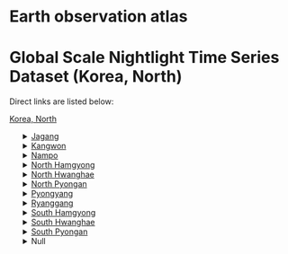 # Earth observation atlas
 # Global Scale Nightlight Time Series Dataset (Korea, North)
Direct links are listed below:

<a href="https://eoatlas-nightlight.s3.amazonaws.com/eoatlas-monthly-nightlight-00092.csv">Korea, North</a>
<ul>
<details>
<summary><a href="https://eoatlas-nightlight.s3.amazonaws.com/eoatlas-monthly-nightlight-01601.csv">Jagang</a></summary>
<ul>
<ol>
<li><a href="https://eoatlas-nightlight.s3.amazonaws.com/eoatlas-monthly-nightlight-28053.csv">Chosan</a></li><li><a href="https://eoatlas-nightlight.s3.amazonaws.com/eoatlas-monthly-nightlight-28062.csv">Huichon City</a></li><li><a href="https://eoatlas-nightlight.s3.amazonaws.com/eoatlas-monthly-nightlight-28065.csv">Hwaphyong</a></li><li><a href="https://eoatlas-nightlight.s3.amazonaws.com/eoatlas-monthly-nightlight-28070.csv">Janggang</a></li><li><a href="https://eoatlas-nightlight.s3.amazonaws.com/eoatlas-monthly-nightlight-28074.csv">Jasong</a></li><li><a href="https://eoatlas-nightlight.s3.amazonaws.com/eoatlas-monthly-nightlight-28075.csv">Jonchon</a></li><li><a href="https://eoatlas-nightlight.s3.amazonaws.com/eoatlas-monthly-nightlight-28078.csv">Junggang</a></li><li><a href="https://eoatlas-nightlight.s3.amazonaws.com/eoatlas-monthly-nightlight-28085.csv">Kanggye City</a></li><li><a href="https://eoatlas-nightlight.s3.amazonaws.com/eoatlas-monthly-nightlight-28096.csv">Kophung</a></li><li><a href="https://eoatlas-nightlight.s3.amazonaws.com/eoatlas-monthly-nightlight-28112.csv">Manpho City</a></li><li><a href="https://eoatlas-nightlight.s3.amazonaws.com/eoatlas-monthly-nightlight-28147.csv">Rangrim</a></li><li><a href="https://eoatlas-nightlight.s3.amazonaws.com/eoatlas-monthly-nightlight-28153.csv">Ryongrim</a></li><li><a href="https://eoatlas-nightlight.s3.amazonaws.com/eoatlas-monthly-nightlight-28162.csv">Sijung</a></li><li><a href="https://eoatlas-nightlight.s3.amazonaws.com/eoatlas-monthly-nightlight-28175.csv">Songgan</a></li><li><a href="https://eoatlas-nightlight.s3.amazonaws.com/eoatlas-monthly-nightlight-28178.csv">Songwon</a></li><li><a href="https://eoatlas-nightlight.s3.amazonaws.com/eoatlas-monthly-nightlight-28197.csv">Tongsin</a></li><li><a href="https://eoatlas-nightlight.s3.amazonaws.com/eoatlas-monthly-nightlight-28208.csv">Usi</a></li><li><a href="https://eoatlas-nightlight.s3.amazonaws.com/eoatlas-monthly-nightlight-28209.csv">Wiwon</a></li></ul>
</ol>
</details>
<details>
<summary><a href="https://eoatlas-nightlight.s3.amazonaws.com/eoatlas-monthly-nightlight-01602.csv">Kangwon</a></summary>
<ul>
<ol>
<li><a href="https://eoatlas-nightlight.s3.amazonaws.com/eoatlas-monthly-nightlight-28041.csv">Anbyon</a></li><li><a href="https://eoatlas-nightlight.s3.amazonaws.com/eoatlas-monthly-nightlight-28043.csv">Changdo</a></li><li><a href="https://eoatlas-nightlight.s3.amazonaws.com/eoatlas-monthly-nightlight-28047.csv">Cholwon</a></li><li><a href="https://eoatlas-nightlight.s3.amazonaws.com/eoatlas-monthly-nightlight-28052.csv">Chonnae</a></li><li><a href="https://eoatlas-nightlight.s3.amazonaws.com/eoatlas-monthly-nightlight-28060.csv">Hoeyang</a></li><li><a href="https://eoatlas-nightlight.s3.amazonaws.com/eoatlas-monthly-nightlight-28068.csv">Ichon</a></li><li><a href="https://eoatlas-nightlight.s3.amazonaws.com/eoatlas-monthly-nightlight-28094.csv">Kimhwa</a></li><li><a href="https://eoatlas-nightlight.s3.amazonaws.com/eoatlas-monthly-nightlight-28097.csv">Kosan</a></li><li><a href="https://eoatlas-nightlight.s3.amazonaws.com/eoatlas-monthly-nightlight-28098.csv">Kosong</a></li><li><a href="https://eoatlas-nightlight.s3.amazonaws.com/eoatlas-monthly-nightlight-28102.csv">Kumgang</a></li><li><a href="https://eoatlas-nightlight.s3.amazonaws.com/eoatlas-monthly-nightlight-28113.csv">Munchon City</a></li><li><a href="https://eoatlas-nightlight.s3.amazonaws.com/eoatlas-monthly-nightlight-28128.csv">Phangyo</a></li><li><a href="https://eoatlas-nightlight.s3.amazonaws.com/eoatlas-monthly-nightlight-28131.csv">Phyonggang</a></li><li><a href="https://eoatlas-nightlight.s3.amazonaws.com/eoatlas-monthly-nightlight-28136.csv">Popdong</a></li><li><a href="https://eoatlas-nightlight.s3.amazonaws.com/eoatlas-monthly-nightlight-28161.csv">Sepho</a></li><li><a href="https://eoatlas-nightlight.s3.amazonaws.com/eoatlas-monthly-nightlight-28191.csv">Thongchon</a></li><li><a href="https://eoatlas-nightlight.s3.amazonaws.com/eoatlas-monthly-nightlight-28210.csv">Wonsan City</a></li></ul>
</ol>
</details>
<details>
<summary><a href="https://eoatlas-nightlight.s3.amazonaws.com/eoatlas-monthly-nightlight-01603.csv">Nampo</a></summary>
<ul>
<ol>
<li><a href="https://eoatlas-nightlight.s3.amazonaws.com/eoatlas-monthly-nightlight-28045.csv">Chollima</a></li><li><a href="https://eoatlas-nightlight.s3.amazonaws.com/eoatlas-monthly-nightlight-28088.csv">Kangso</a></li><li><a href="https://eoatlas-nightlight.s3.amazonaws.com/eoatlas-monthly-nightlight-28118.csv">Nampo City</a></li><li><a href="https://eoatlas-nightlight.s3.amazonaws.com/eoatlas-monthly-nightlight-28121.csv">Onchon</a></li><li><a href="https://eoatlas-nightlight.s3.amazonaws.com/eoatlas-monthly-nightlight-28152.csv">Ryonggang</a></li><li><a href="https://eoatlas-nightlight.s3.amazonaws.com/eoatlas-monthly-nightlight-28183.csv">Taean</a></li></ul>
</ol>
</details>
<details>
<summary><a href="https://eoatlas-nightlight.s3.amazonaws.com/eoatlas-monthly-nightlight-01604.csv">North Hamgyong</a></summary>
<ul>
<ol>
<li><a href="https://eoatlas-nightlight.s3.amazonaws.com/eoatlas-monthly-nightlight-28049.csv">Chongjin City</a></li><li><a href="https://eoatlas-nightlight.s3.amazonaws.com/eoatlas-monthly-nightlight-28059.csv">Hoeryong City</a></li><li><a href="https://eoatlas-nightlight.s3.amazonaws.com/eoatlas-monthly-nightlight-28063.csv">Hwadae</a></li><li><a href="https://eoatlas-nightlight.s3.amazonaws.com/eoatlas-monthly-nightlight-28089.csv">Kilju</a></li><li><a href="https://eoatlas-nightlight.s3.amazonaws.com/eoatlas-monthly-nightlight-28090.csv">Kim Chaek City</a></li><li><a href="https://eoatlas-nightlight.s3.amazonaws.com/eoatlas-monthly-nightlight-28108.csv">Kyonghung</a></li><li><a href="https://eoatlas-nightlight.s3.amazonaws.com/eoatlas-monthly-nightlight-28109.csv">Kyongsong</a></li><li><a href="https://eoatlas-nightlight.s3.amazonaws.com/eoatlas-monthly-nightlight-28110.csv">Kyongwon</a></li><li><a href="https://eoatlas-nightlight.s3.amazonaws.com/eoatlas-monthly-nightlight-28115.csv">Musan</a></li><li><a href="https://eoatlas-nightlight.s3.amazonaws.com/eoatlas-monthly-nightlight-28116.csv">Myongchon</a></li><li><a href="https://eoatlas-nightlight.s3.amazonaws.com/eoatlas-monthly-nightlight-28117.csv">Myonggan</a></li><li><a href="https://eoatlas-nightlight.s3.amazonaws.com/eoatlas-monthly-nightlight-28123.csv">Onsong</a></li><li><a href="https://eoatlas-nightlight.s3.amazonaws.com/eoatlas-monthly-nightlight-28124.csv">Orang</a></li><li><a href="https://eoatlas-nightlight.s3.amazonaws.com/eoatlas-monthly-nightlight-28140.csv">Puryong</a></li><li><a href="https://eoatlas-nightlight.s3.amazonaws.com/eoatlas-monthly-nightlight-28148.csv">Rason City</a></li><li><a href="https://eoatlas-nightlight.s3.amazonaws.com/eoatlas-monthly-nightlight-28216.csv">Yonsa</a></li></ul>
</ol>
</details>
<details>
<summary><a href="https://eoatlas-nightlight.s3.amazonaws.com/eoatlas-monthly-nightlight-01605.csv">North Hwanghae</a></summary>
<ul>
<ol>
<li><a href="https://eoatlas-nightlight.s3.amazonaws.com/eoatlas-monthly-nightlight-28064.csv">Hwangju</a></li><li><a href="https://eoatlas-nightlight.s3.amazonaws.com/eoatlas-monthly-nightlight-28072.csv">Jangphung</a></li><li><a href="https://eoatlas-nightlight.s3.amazonaws.com/eoatlas-monthly-nightlight-28079.csv">Junghwa</a></li><li><a href="https://eoatlas-nightlight.s3.amazonaws.com/eoatlas-monthly-nightlight-28083.csv">Kaesong City</a></li><li><a href="https://eoatlas-nightlight.s3.amazonaws.com/eoatlas-monthly-nightlight-28086.csv">Kangnam</a></li><li><a href="https://eoatlas-nightlight.s3.amazonaws.com/eoatlas-monthly-nightlight-28095.csv">Koksan</a></li><li><a href="https://eoatlas-nightlight.s3.amazonaws.com/eoatlas-monthly-nightlight-28101.csv">Kumchon</a></li><li><a href="https://eoatlas-nightlight.s3.amazonaws.com/eoatlas-monthly-nightlight-28132.csv">Phyongsan</a></li><li><a href="https://eoatlas-nightlight.s3.amazonaws.com/eoatlas-monthly-nightlight-28135.csv">Pongsan</a></li><li><a href="https://eoatlas-nightlight.s3.amazonaws.com/eoatlas-monthly-nightlight-28149.csv">Rinsan</a></li><li><a href="https://eoatlas-nightlight.s3.amazonaws.com/eoatlas-monthly-nightlight-28159.csv">Sangwon</a></li><li><a href="https://eoatlas-nightlight.s3.amazonaws.com/eoatlas-monthly-nightlight-28160.csv">Sariwon City</a></li><li><a href="https://eoatlas-nightlight.s3.amazonaws.com/eoatlas-monthly-nightlight-28166.csv">Sinkye</a></li><li><a href="https://eoatlas-nightlight.s3.amazonaws.com/eoatlas-monthly-nightlight-28168.csv">Sinphyong</a></li><li><a href="https://eoatlas-nightlight.s3.amazonaws.com/eoatlas-monthly-nightlight-28172.csv">Sohung</a></li><li><a href="https://eoatlas-nightlight.s3.amazonaws.com/eoatlas-monthly-nightlight-28177.csv">Songrim City</a></li><li><a href="https://eoatlas-nightlight.s3.amazonaws.com/eoatlas-monthly-nightlight-28179.csv">Suan</a></li><li><a href="https://eoatlas-nightlight.s3.amazonaws.com/eoatlas-monthly-nightlight-28192.csv">Thosan</a></li><li><a href="https://eoatlas-nightlight.s3.amazonaws.com/eoatlas-monthly-nightlight-28204.csv">Unpha</a></li><li><a href="https://eoatlas-nightlight.s3.amazonaws.com/eoatlas-monthly-nightlight-28217.csv">Yonsan</a></li><li><a href="https://eoatlas-nightlight.s3.amazonaws.com/eoatlas-monthly-nightlight-28218.csv">Yonthan</a></li></ul>
</ol>
</details>
<details>
<summary><a href="https://eoatlas-nightlight.s3.amazonaws.com/eoatlas-monthly-nightlight-01606.csv">North Pyongan</a></summary>
<ul>
<ol>
<li><a href="https://eoatlas-nightlight.s3.amazonaws.com/eoatlas-monthly-nightlight-28044.csv">Changsong</a></li><li><a href="https://eoatlas-nightlight.s3.amazonaws.com/eoatlas-monthly-nightlight-28046.csv">Cholsan</a></li><li><a href="https://eoatlas-nightlight.s3.amazonaws.com/eoatlas-monthly-nightlight-28051.csv">Chonma</a></li><li><a href="https://eoatlas-nightlight.s3.amazonaws.com/eoatlas-monthly-nightlight-28066.csv">Hyangsan</a></li><li><a href="https://eoatlas-nightlight.s3.amazonaws.com/eoatlas-monthly-nightlight-28076.csv">Jongju City</a></li><li><a href="https://eoatlas-nightlight.s3.amazonaws.com/eoatlas-monthly-nightlight-28100.csv">Kujang</a></li><li><a href="https://eoatlas-nightlight.s3.amazonaws.com/eoatlas-monthly-nightlight-28105.csv">Kusong City</a></li><li><a href="https://eoatlas-nightlight.s3.amazonaws.com/eoatlas-monthly-nightlight-28107.csv">Kwaksan</a></li><li><a href="https://eoatlas-nightlight.s3.amazonaws.com/eoatlas-monthly-nightlight-28119.csv">Nyongbyon</a></li><li><a href="https://eoatlas-nightlight.s3.amazonaws.com/eoatlas-monthly-nightlight-28127.csv">Pakchon</a></li><li><a href="https://eoatlas-nightlight.s3.amazonaws.com/eoatlas-monthly-nightlight-28129.csv">Phihyon</a></li><li><a href="https://eoatlas-nightlight.s3.amazonaws.com/eoatlas-monthly-nightlight-28141.csv">Pyokdong</a></li><li><a href="https://eoatlas-nightlight.s3.amazonaws.com/eoatlas-monthly-nightlight-28151.csv">Ryongchon</a></li><li><a href="https://eoatlas-nightlight.s3.amazonaws.com/eoatlas-monthly-nightlight-28155.csv">Sakju</a></li><li><a href="https://eoatlas-nightlight.s3.amazonaws.com/eoatlas-monthly-nightlight-28164.csv">Sindo</a></li><li><a href="https://eoatlas-nightlight.s3.amazonaws.com/eoatlas-monthly-nightlight-28169.csv">Sinuiju City</a></li><li><a href="https://eoatlas-nightlight.s3.amazonaws.com/eoatlas-monthly-nightlight-28173.csv">Sonchon</a></li><li><a href="https://eoatlas-nightlight.s3.amazonaws.com/eoatlas-monthly-nightlight-28185.csv">Taegwan</a></li><li><a href="https://eoatlas-nightlight.s3.amazonaws.com/eoatlas-monthly-nightlight-28189.csv">Thaechon</a></li><li><a href="https://eoatlas-nightlight.s3.amazonaws.com/eoatlas-monthly-nightlight-28195.csv">Tongchang</a></li><li><a href="https://eoatlas-nightlight.s3.amazonaws.com/eoatlas-monthly-nightlight-28196.csv">Tongrim</a></li><li><a href="https://eoatlas-nightlight.s3.amazonaws.com/eoatlas-monthly-nightlight-28199.csv">Uiju</a></li><li><a href="https://eoatlas-nightlight.s3.amazonaws.com/eoatlas-monthly-nightlight-28202.csv">Unjon</a></li><li><a href="https://eoatlas-nightlight.s3.amazonaws.com/eoatlas-monthly-nightlight-28206.csv">Unsan</a></li><li><a href="https://eoatlas-nightlight.s3.amazonaws.com/eoatlas-monthly-nightlight-28213.csv">Yomju</a></li></ul>
</ol>
</details>
<details>
<summary><a href="https://eoatlas-nightlight.s3.amazonaws.com/eoatlas-monthly-nightlight-01607.csv">Pyongyang</a></summary>
<ul>
<ol>
<li><a href="https://eoatlas-nightlight.s3.amazonaws.com/eoatlas-monthly-nightlight-28084.csv">Kangdong</a></li><li><a href="https://eoatlas-nightlight.s3.amazonaws.com/eoatlas-monthly-nightlight-28145.csv">Pyongyang</a></li><li><a href="https://eoatlas-nightlight.s3.amazonaws.com/eoatlas-monthly-nightlight-28203.csv">Unjong Dist.</a></li></ul>
</ol>
</details>
<details>
<summary><a href="https://eoatlas-nightlight.s3.amazonaws.com/eoatlas-monthly-nightlight-01608.csv">Ryanggang</a></summary>
<ul>
<ol>
</ul>
</ol>
</details>
<details>
<summary><a href="https://eoatlas-nightlight.s3.amazonaws.com/eoatlas-monthly-nightlight-01609.csv">South Hamgyong</a></summary>
<ul>
<ol>
<li><a href="https://eoatlas-nightlight.s3.amazonaws.com/eoatlas-monthly-nightlight-28055.csv">Hamhung City</a></li><li><a href="https://eoatlas-nightlight.s3.amazonaws.com/eoatlas-monthly-nightlight-28056.csv">Hamju</a></li><li><a href="https://eoatlas-nightlight.s3.amazonaws.com/eoatlas-monthly-nightlight-28057.csv">Hochon</a></li><li><a href="https://eoatlas-nightlight.s3.amazonaws.com/eoatlas-monthly-nightlight-28061.csv">Hongwon</a></li><li><a href="https://eoatlas-nightlight.s3.amazonaws.com/eoatlas-monthly-nightlight-28071.csv">Jangjin</a></li><li><a href="https://eoatlas-nightlight.s3.amazonaws.com/eoatlas-monthly-nightlight-28077.csv">Jongphyong</a></li><li><a href="https://eoatlas-nightlight.s3.amazonaws.com/eoatlas-monthly-nightlight-28099.csv">Kowon</a></li><li><a href="https://eoatlas-nightlight.s3.amazonaws.com/eoatlas-monthly-nightlight-28103.csv">Kumho</a></li><li><a href="https://eoatlas-nightlight.s3.amazonaws.com/eoatlas-monthly-nightlight-28104.csv">Kumya</a></li><li><a href="https://eoatlas-nightlight.s3.amazonaws.com/eoatlas-monthly-nightlight-28137.csv">Pujon</a></li><li><a href="https://eoatlas-nightlight.s3.amazonaws.com/eoatlas-monthly-nightlight-28139.csv">Pukchong</a></li><li><a href="https://eoatlas-nightlight.s3.amazonaws.com/eoatlas-monthly-nightlight-28146.csv">Rakwon</a></li><li><a href="https://eoatlas-nightlight.s3.amazonaws.com/eoatlas-monthly-nightlight-28150.csv">Riwon</a></li><li><a href="https://eoatlas-nightlight.s3.amazonaws.com/eoatlas-monthly-nightlight-28165.csv">Sinhung</a></li><li><a href="https://eoatlas-nightlight.s3.amazonaws.com/eoatlas-monthly-nightlight-28167.csv">Sinpho City</a></li><li><a href="https://eoatlas-nightlight.s3.amazonaws.com/eoatlas-monthly-nightlight-28180.csv">Sudong</a></li><li><a href="https://eoatlas-nightlight.s3.amazonaws.com/eoatlas-monthly-nightlight-28188.csv">Tanchon City</a></li><li><a href="https://eoatlas-nightlight.s3.amazonaws.com/eoatlas-monthly-nightlight-28194.csv">Toksong</a></li><li><a href="https://eoatlas-nightlight.s3.amazonaws.com/eoatlas-monthly-nightlight-28212.csv">Yodok</a></li><li><a href="https://eoatlas-nightlight.s3.amazonaws.com/eoatlas-monthly-nightlight-28215.csv">Yonggwang</a></li></ul>
</ol>
</details>
<details>
<summary><a href="https://eoatlas-nightlight.s3.amazonaws.com/eoatlas-monthly-nightlight-01610.csv">South Hwanghae</a></summary>
<ul>
<ol>
<li><a href="https://eoatlas-nightlight.s3.amazonaws.com/eoatlas-monthly-nightlight-28040.csv">Anak</a></li><li><a href="https://eoatlas-nightlight.s3.amazonaws.com/eoatlas-monthly-nightlight-28048.csv">Chongdan</a></li><li><a href="https://eoatlas-nightlight.s3.amazonaws.com/eoatlas-monthly-nightlight-28054.csv">Haeju City</a></li><li><a href="https://eoatlas-nightlight.s3.amazonaws.com/eoatlas-monthly-nightlight-28069.csv">Jaerong</a></li><li><a href="https://eoatlas-nightlight.s3.amazonaws.com/eoatlas-monthly-nightlight-28073.csv">Jangyon</a></li><li><a href="https://eoatlas-nightlight.s3.amazonaws.com/eoatlas-monthly-nightlight-28087.csv">Kangryong</a></li><li><a href="https://eoatlas-nightlight.s3.amazonaws.com/eoatlas-monthly-nightlight-28106.csv">Kwail</a></li><li><a href="https://eoatlas-nightlight.s3.amazonaws.com/eoatlas-monthly-nightlight-28122.csv">Ongjin</a></li><li><a href="https://eoatlas-nightlight.s3.amazonaws.com/eoatlas-monthly-nightlight-28125.csv">Paechon</a></li><li><a href="https://eoatlas-nightlight.s3.amazonaws.com/eoatlas-monthly-nightlight-28134.csv">Pongchon</a></li><li><a href="https://eoatlas-nightlight.s3.amazonaws.com/eoatlas-monthly-nightlight-28142.csv">Pyoksong</a></li><li><a href="https://eoatlas-nightlight.s3.amazonaws.com/eoatlas-monthly-nightlight-28154.csv">Ryongyon</a></li><li><a href="https://eoatlas-nightlight.s3.amazonaws.com/eoatlas-monthly-nightlight-28156.csv">Samchon</a></li><li><a href="https://eoatlas-nightlight.s3.amazonaws.com/eoatlas-monthly-nightlight-28163.csv">Sinchon</a></li><li><a href="https://eoatlas-nightlight.s3.amazonaws.com/eoatlas-monthly-nightlight-28170.csv">Sinwon</a></li><li><a href="https://eoatlas-nightlight.s3.amazonaws.com/eoatlas-monthly-nightlight-28176.csv">Songhwa</a></li><li><a href="https://eoatlas-nightlight.s3.amazonaws.com/eoatlas-monthly-nightlight-28190.csv">Thaethan</a></li><li><a href="https://eoatlas-nightlight.s3.amazonaws.com/eoatlas-monthly-nightlight-28200.csv">Unchon</a></li><li><a href="https://eoatlas-nightlight.s3.amazonaws.com/eoatlas-monthly-nightlight-28205.csv">Unryul</a></li><li><a href="https://eoatlas-nightlight.s3.amazonaws.com/eoatlas-monthly-nightlight-28214.csv">Yonan</a></li></ul>
</ol>
</details>
<details>
<summary><a href="https://eoatlas-nightlight.s3.amazonaws.com/eoatlas-monthly-nightlight-01611.csv">South Pyongan</a></summary>
<ul>
<ol>
<li><a href="https://eoatlas-nightlight.s3.amazonaws.com/eoatlas-monthly-nightlight-28042.csv">Anju City</a></li><li><a href="https://eoatlas-nightlight.s3.amazonaws.com/eoatlas-monthly-nightlight-28050.csv">Chongnam</a></li><li><a href="https://eoatlas-nightlight.s3.amazonaws.com/eoatlas-monthly-nightlight-28058.csv">Hoechang</a></li><li><a href="https://eoatlas-nightlight.s3.amazonaws.com/eoatlas-monthly-nightlight-28080.csv">Jungsan</a></li><li><a href="https://eoatlas-nightlight.s3.amazonaws.com/eoatlas-monthly-nightlight-28082.csv">Kaechon City</a></li><li><a href="https://eoatlas-nightlight.s3.amazonaws.com/eoatlas-monthly-nightlight-28111.csv">Maengsan</a></li><li><a href="https://eoatlas-nightlight.s3.amazonaws.com/eoatlas-monthly-nightlight-28114.csv">Mundok</a></li><li><a href="https://eoatlas-nightlight.s3.amazonaws.com/eoatlas-monthly-nightlight-28120.csv">Nyongwon</a></li><li><a href="https://eoatlas-nightlight.s3.amazonaws.com/eoatlas-monthly-nightlight-28138.csv">Pukchang</a></li><li><a href="https://eoatlas-nightlight.s3.amazonaws.com/eoatlas-monthly-nightlight-28143.csv">Pyongsong City</a></li><li><a href="https://eoatlas-nightlight.s3.amazonaws.com/eoatlas-monthly-nightlight-28144.csv">Pyongwon</a></li><li><a href="https://eoatlas-nightlight.s3.amazonaws.com/eoatlas-monthly-nightlight-28171.csv">Sinyang</a></li><li><a href="https://eoatlas-nightlight.s3.amazonaws.com/eoatlas-monthly-nightlight-28174.csv">Songchon</a></li><li><a href="https://eoatlas-nightlight.s3.amazonaws.com/eoatlas-monthly-nightlight-28181.csv">Sukchon</a></li><li><a href="https://eoatlas-nightlight.s3.amazonaws.com/eoatlas-monthly-nightlight-28182.csv">Sunchon City</a></li><li><a href="https://eoatlas-nightlight.s3.amazonaws.com/eoatlas-monthly-nightlight-28184.csv">Taedong</a></li><li><a href="https://eoatlas-nightlight.s3.amazonaws.com/eoatlas-monthly-nightlight-28187.csv">Taehung</a></li><li><a href="https://eoatlas-nightlight.s3.amazonaws.com/eoatlas-monthly-nightlight-28193.csv">Tokchon City</a></li><li><a href="https://eoatlas-nightlight.s3.amazonaws.com/eoatlas-monthly-nightlight-28198.csv">Tukjang</a></li><li><a href="https://eoatlas-nightlight.s3.amazonaws.com/eoatlas-monthly-nightlight-28207.csv">Unsan</a></li><li><a href="https://eoatlas-nightlight.s3.amazonaws.com/eoatlas-monthly-nightlight-28211.csv">Yangdok</a></li></ul>
</ol>
</details>
<details>
<summary>Null</summary>
<ul>
<ol>
<li><a href="https://eoatlas-nightlight.s3.amazonaws.com/eoatlas-monthly-nightlight-28067.csv">Hyesan City</a></li><li><a href="https://eoatlas-nightlight.s3.amazonaws.com/eoatlas-monthly-nightlight-28081.csv">Kabsan</a></li><li><a href="https://eoatlas-nightlight.s3.amazonaws.com/eoatlas-monthly-nightlight-28091.csv">Kim Hyong Gwon</a></li><li><a href="https://eoatlas-nightlight.s3.amazonaws.com/eoatlas-monthly-nightlight-28092.csv">Kim Hyong Jik</a></li><li><a href="https://eoatlas-nightlight.s3.amazonaws.com/eoatlas-monthly-nightlight-28093.csv">Kim Jong Suk</a></li><li><a href="https://eoatlas-nightlight.s3.amazonaws.com/eoatlas-monthly-nightlight-28126.csv">Paekam</a></li><li><a href="https://eoatlas-nightlight.s3.amazonaws.com/eoatlas-monthly-nightlight-28130.csv">Phungso</a></li><li><a href="https://eoatlas-nightlight.s3.amazonaws.com/eoatlas-monthly-nightlight-28133.csv">Pochon</a></li><li><a href="https://eoatlas-nightlight.s3.amazonaws.com/eoatlas-monthly-nightlight-28157.csv">Samjiyon</a></li><li><a href="https://eoatlas-nightlight.s3.amazonaws.com/eoatlas-monthly-nightlight-28158.csv">Samsu</a></li><li><a href="https://eoatlas-nightlight.s3.amazonaws.com/eoatlas-monthly-nightlight-28186.csv">Taehongdan</a></li><li><a href="https://eoatlas-nightlight.s3.amazonaws.com/eoatlas-monthly-nightlight-28201.csv">Unhung</a></li></ul>
</ol>
</details>

